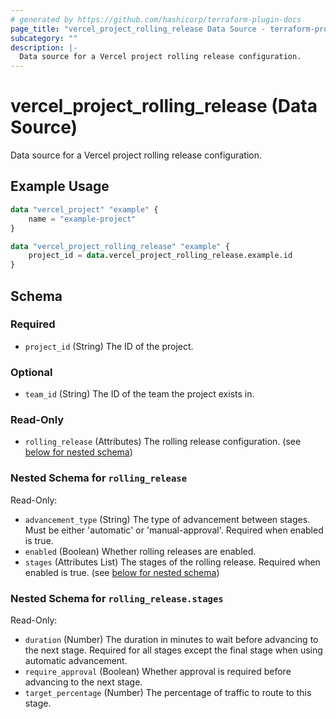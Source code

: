 ```yaml
---
# generated by https://github.com/hashicorp/terraform-plugin-docs
page_title: "vercel_project_rolling_release Data Source - terraform-provider-vercel"
subcategory: ""
description: |-
  Data source for a Vercel project rolling release configuration.
---
```


# vercel_project_rolling_release (Data Source)

Data source for a Vercel project rolling release configuration.

## Example Usage

```terraform
data "vercel_project" "example" {
	name = "example-project"
}

data "vercel_project_rolling_release" "example" {
	project_id = data.vercel_project_rolling_release.example.id
}
```

<!-- schema generated by tfplugindocs -->
## Schema

### Required

- `project_id` (String) The ID of the project.

### Optional

- `team_id` (String) The ID of the team the project exists in.

### Read-Only

- `rolling_release` (Attributes) The rolling release configuration. (see [below for nested schema](#nestedatt--rolling_release))

<a id="nestedatt--rolling_release"></a>
### Nested Schema for `rolling_release`

Read-Only:

- `advancement_type` (String) The type of advancement between stages. Must be either 'automatic' or 'manual-approval'. Required when enabled is true.
- `enabled` (Boolean) Whether rolling releases are enabled.
- `stages` (Attributes List) The stages of the rolling release. Required when enabled is true. (see [below for nested schema](#nestedatt--rolling_release--stages))

<a id="nestedatt--rolling_release--stages"></a>
### Nested Schema for `rolling_release.stages`

Read-Only:

- `duration` (Number) The duration in minutes to wait before advancing to the next stage. Required for all stages except the final stage when using automatic advancement.
- `require_approval` (Boolean) Whether approval is required before advancing to the next stage.
- `target_percentage` (Number) The percentage of traffic to route to this stage.
